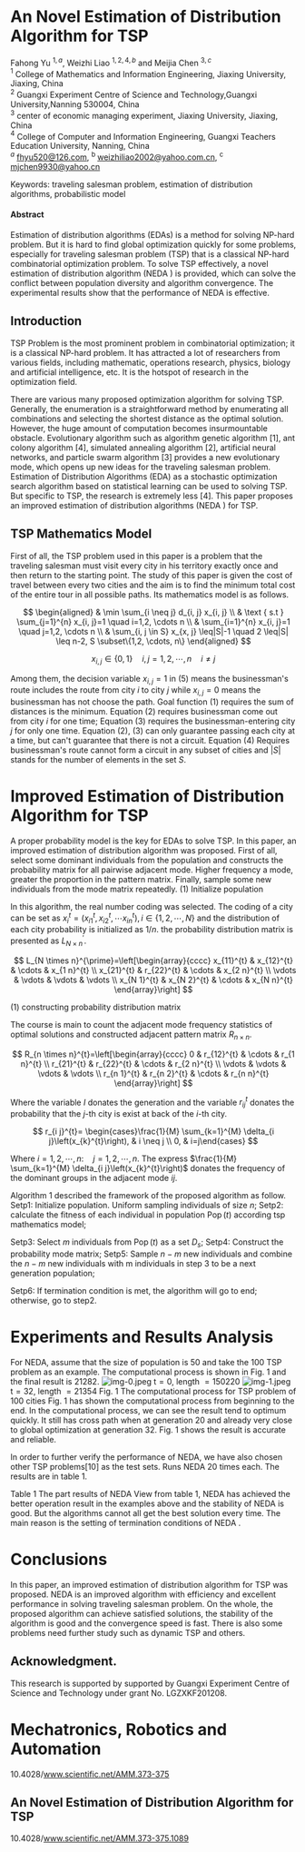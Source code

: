 # An Novel Estimation of Distribution Algorithm for TSP 

Fahong Yu ${ }^{1, a}$, Weizhi Liao ${ }^{1,2,4, b}$ and Meijia Chen ${ }^{3, c}$<br>${ }^{1}$ College of Mathematics and Information Engineering, Jiaxing University, Jiaxing, China<br>${ }^{2}$ Guangxi Experiment Centre of Science and Technology,Guangxi University,Nanning 530004, China<br>${ }^{3}$ center of economic managing experiment, Jiaxing University, Jiaxing, China<br>${ }^{4}$ College of Computer and Information Engineering, Guangxi Teachers Education University, Nanning, China<br>${ }^{a}$ fhyu520@126.com, ${ }^{\text {b }}$ weizhiliao2002@yahoo.com.cn, ${ }^{\text {c }}$ mjchen9930@yahoo.cn

Keywords: traveling salesman problem, estimation of distribution algorithms, probabilistic model


#### Abstract

Estimation of distribution algorithms (EDAs) is a method for solving NP-hard problem. But it is hard to find global optimization quickly for some problems, especially for traveling salesman problem (TSP) that is a classical NP-hard combinatorial optimization problem. To solve TSP effectively, a novel estimation of distribution algorithm (NEDA ) is provided, which can solve the conflict between population diversity and algorithm convergence. The experimental results show that the performance of NEDA is effective.


## Introduction

TSP Problem is the most prominent problem in combinatorial optimization; it is a classical NP-hard problem. It has attracted a lot of researchers from various fields, including mathematic, operations research, physics, biology and artificial intelligence, etc. It is the hotspot of research in the optimization field.

There are various many proposed optimization algorithm for solving TSP. Generally, the enumeration is a straightforward method by enumerating all combinations and selecting the shortest distance as the optimal solution. However, the huge amount of computation becomes insurmountable obstacle. Evolutionary algorithm such as algorithm genetic algorithm [1], ant colony algorithm [4], simulated annealing algorithm [2], artificial neural networks, and particle swarm algorithm [3] provides a new evolutionary mode, which opens up new ideas for the traveling salesman problem. Estimation of Distribution Algorithms (EDA) as a stochastic optimization search algorithm based on statistical learning can be used to solving TSP. But specific to TSP, the research is extremely less [4]. This paper proposes an improved estimation of distribution algorithms (NEDA ) for TSP.

## TSP Mathematics Model

First of all, the TSP problem used in this paper is a problem that the traveling salesman must visit every city in his territory exactly once and then return to the starting point. The study of this paper is given the cost of travel between every two cities and the aim is to find the minimum total cost of the entire tour in all possible paths. Its mathematics model is as follows.

$$
\begin{aligned}
& \min \sum_{i \neq j} d_{i, j} x_{i, j} \\
& \text { s.t } \sum_{j=1}^{n} x_{i, j}=1 \quad i=1,2, \cdots n \\
& \sum_{i=1}^{n} x_{i, j}=1 \quad j=1,2, \cdots n \\
& \sum_{i, j \in S} x_{x, j} \leq|S|-1 \quad 2 \leq|S| \leq n-2, S \subset\{1,2, \cdots, n\}
\end{aligned}
$$

$$
x_{i, j} \in\{0,1\} \quad i, j=1,2, \cdots, n \quad i \neq j
$$

Among them, the decision variable $x_{i, j}=1$ in (5) means the businessman's route includes the route from city $i$ to city $j$ while $x_{i, j}=0$ means the businessman has not choose the path. Goal function (1) requires the sum of distances is the minimum. Equation (2) requires businessman come out from city $i$ for one time; Equation (3) requires the businessman-entering city $j$ for only one time. Equation (2), (3) can only guarantee passing each city at a time, but can't guarantee that there is not a circuit. Equation (4) Requires businessman's route cannot form a circuit in any subset of cities and $|S|$ stands for the number of elements in the set $S$.

# Improved Estimation of Distribution Algorithm for TSP 

A proper probability model is the key for EDAs to solve TSP. In this paper, an improved estimation of distribution algorithm was proposed. First of all, select some dominant individuals from the population and constructs the probability matrix for all pairwise adjacent mode. Higher frequency a mode, greater the proportion in the pattern matrix. Finally, sample some new individuals from the mode matrix repeatedly.
(1) Initialize population

In this algorithm, the real number coding was selected. The coding of a city can be set as $x_{i}^{t}=\left(x_{i 1}^{t}, x_{i 2}^{t}, \cdots x_{i n}^{t}\right), i \in\{1,2, \cdots, N\}$ and the distribution of each city probability is initialized as $1 / n$. the probability distribution matrix is presented as $L_{N \times n}^{\prime}$.

$$
L_{N \times n}^{\prime}=\left[\begin{array}{cccc}
x_{11}^{t} & x_{12}^{t} & \cdots & x_{1 n}^{t} \\
x_{21}^{t} & r_{22}^{t} & \cdots & x_{2 n}^{t} \\
\vdots & \vdots & \vdots & \vdots \\
x_{N 1}^{t} & x_{N 2}^{t} & \cdots & x_{N n}^{t}
\end{array}\right]
$$

(1) constructing probability distribution matrix

The course is main to count the adjacent mode frequency statistics of optimal solutions and constructed adjacent pattern matrix $R_{n \times n}$.

$$
R_{n \times n}^{t}=\left[\begin{array}{cccc}
0 & r_{12}^{t} & \cdots & r_{1 n}^{t} \\
r_{21}^{t} & r_{22}^{t} & \cdots & r_{2 n}^{t} \\
\vdots & \vdots & \vdots & \vdots \\
r_{n 1}^{t} & r_{n 2}^{t} & \cdots & r_{n n}^{t}
\end{array}\right]
$$

Where the variable $I$ donates the generation and the variable $r_{i j}^{t}$ donates the probability that the $j$-th city is exist at back of the $i$-th city.

$$
r_{i j}^{t}= \begin{cases}\frac{1}{M} \sum_{k=1}^{M} \delta_{i j}\left(x_{k}^{t}\right), & i \neq j \\ 0, & i=j\end{cases}
$$

Where $i=1,2, \cdots, n: \quad j=1,2, \cdots, n$. The express $\frac{1}{M} \sum_{k=1}^{M} \delta_{i j}\left(x_{k}^{t}\right)$ donates the frequency of the dominant groups in the adjacent mode $i j$.

Algorithm 1 described the framework of the proposed algorithm as follow.
Setp1: Initialize population. Uniform sampling individuals of size $n$;
Setp2: calculate the fitness of each individual in population $\operatorname{Pop}(t)$ according tsp mathematics model;

Setp3: Select $m$ individuals from $\operatorname{Pop}(t)$ as a set $D_{s}$;
Setp4: Construct the probability mode matrix;
Setp5: Sample $n-m$ new individuals and combine the $n-m$ new individuals with m individuals in step 3 to be a next generation population;

Setp6: If termination condition is met, the algorithm will go to end; otherwise, go to step2.

# Experiments and Results Analysis 

For NEDA, assume that the size of population is 50 and take the 100 TSP problem as an example. The computational process is shown in Fig. 1 and the final result is 21282.
![img-0.jpeg](img-0.jpeg)
$\mathrm{t}=0$, length $=150220$
![img-1.jpeg](img-1.jpeg)
$\mathrm{t}=32$, length $=21354$
Fig. 1 The computational process for TSP problem of 100 cities
Fig. 1 has shown the computational process from beginning to the end. In the computational process, we can see the result tend to optimum quickly. It still has cross path when at generation 20 and already very close to global optimization at generation 32. Fig. 1 shows the result is accurate and reliable.

In order to further verify the performance of NEDA, we have also chosen other TSP problems[10] as the test sets. Runs NEDA 20 times each. The results are in table 1.

Table 1 The part results of NEDA
View from table 1, NEDA has achieved the better operation result in the examples above and the stability of NEDA is good. But the algorithms cannot all get the best solution every time. The main reason is the setting of termination conditions of NEDA .

# Conclusions 

In this paper, an improved estimation of distribution algorithm for TSP was proposed. NEDA is an improved algorithm with efficiency and excellent performance in solving traveling salesman problem. On the whole, the proposed algorithm can achieve satisfied solutions, the stability of the algorithm is good and the convergence speed is fast. There is also some problems need further study such as dynamic TSP and others.

## Acknowledgment.

This research is supported by supported by Guangxi Experiment Centre of Science and Technology under grant No. LGZXKF201208.

# Mechatronics, Robotics and Automation 

10.4028/www.scientific.net/AMM.373-375

## An Novel Estimation of Distribution Algorithm for TSP

10.4028/www.scientific.net/AMM.373-375.1089